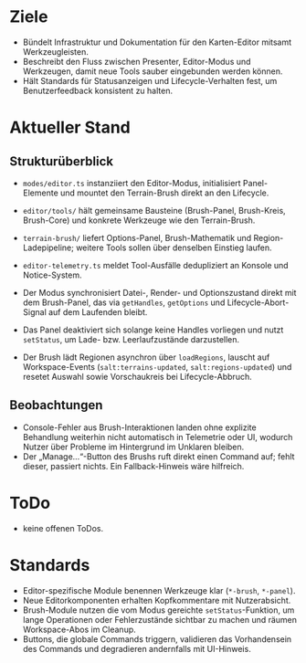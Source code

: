 # Ziele
- Bündelt Infrastruktur und Dokumentation für den Karten-Editor mitsamt Werkzeugleisten.
- Beschreibt den Fluss zwischen Presenter, Editor-Modus und Werkzeugen, damit neue Tools sauber eingebunden werden können.
- Hält Standards für Statusanzeigen und Lifecycle-Verhalten fest, um Benutzerfeedback konsistent zu halten.

# Aktueller Stand
## Strukturüberblick
- `modes/editor.ts` instanziiert den Editor-Modus, initialisiert Panel-Elemente und mountet den Terrain-Brush direkt an den Lifecycle.
- `editor/tools/` hält gemeinsame Bausteine (Brush-Panel, Brush-Kreis, Brush-Core) und konkrete Werkzeuge wie den Terrain-Brush.
- `terrain-brush/` liefert Options-Panel, Brush-Mathematik und Region-Ladepipeline; weitere Tools sollen über denselben Einstieg laufen.
- `editor-telemetry.ts` meldet Tool-Ausfälle dedupliziert an Konsole und Notice-System.

- Der Modus synchronisiert Datei-, Render- und Optionszustand direkt mit dem Brush-Panel, das via `getHandles`, `getOptions` und Lifecycle-Abort-Signal auf dem Laufenden bleibt.
- Das Panel deaktiviert sich solange keine Handles vorliegen und nutzt `setStatus`, um Lade- bzw. Leerlaufzustände darzustellen.
- Der Brush lädt Regionen asynchron über `loadRegions`, lauscht auf Workspace-Events (`salt:terrains-updated`, `salt:regions-updated`) und resetet Auswahl sowie Vorschaukreis bei Lifecycle-Abbruch.

## Beobachtungen
- Console-Fehler aus Brush-Interaktionen landen ohne explizite Behandlung weiterhin nicht automatisch in Telemetrie oder UI, wodurch Nutzer über Probleme im Hintergrund im Unklaren bleiben.
- Der „Manage…“-Button des Brushs ruft direkt einen Command auf; fehlt dieser, passiert nichts. Ein Fallback-Hinweis wäre hilfreich.

# ToDo
- keine offenen ToDos.

# Standards
- Editor-spezifische Module benennen Werkzeuge klar (`*-brush`, `*-panel`).
- Neue Editorkomponenten erhalten Kopfkommentare mit Nutzerabsicht.
- Brush-Module nutzen die vom Modus gereichte `setStatus`-Funktion, um lange Operationen oder Fehlerzustände sichtbar zu machen und räumen Workspace-Abos im Cleanup.
- Buttons, die globale Commands triggern, validieren das Vorhandensein des Commands und degradieren andernfalls mit UI-Hinweis.
